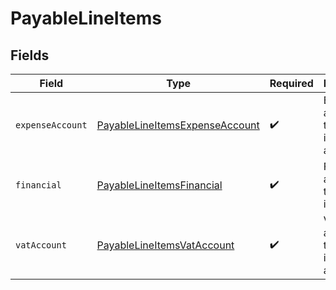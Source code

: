 # PayableLineItems


## Fields

| Field                                                                                   | Type                                                                                    | Required                                                                                | Description                                                                             |
| --------------------------------------------------------------------------------------- | --------------------------------------------------------------------------------------- | --------------------------------------------------------------------------------------- | --------------------------------------------------------------------------------------- |
| `expenseAccount`                                                                        | [PayableLineItemsExpenseAccount](../../models/shared/payablelineitemsexpenseaccount.md) | :heavy_check_mark:                                                                      | Expense account this line item is allocated to                                          |
| `financial`                                                                             | [PayableLineItemsFinancial](../../models/shared/payablelineitemsfinancial.md)           | :heavy_check_mark:                                                                      | Financial amounts of the line item                                                      |
| `vatAccount`                                                                            | [PayableLineItemsVatAccount](../../models/shared/payablelineitemsvataccount.md)         | :heavy_check_mark:                                                                      | VAT account this line item is allocated to                                              |